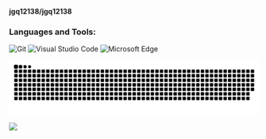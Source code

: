 
**jgq12138/jgq12138**
### Languages and Tools:

![Git](https://img.shields.io/badge/Git-F05032?style=flat-square&logo=Git&logoColor=white)
![Visual Studio Code](https://img.shields.io/badge/Visual_Studio_Code-007ACC?style=flat-square&logo=Visual-Studio-Code&logoColor=white)
![Microsoft Edge](https://img.shields.io/badge/Microsoft_Edge-0078D7?style=flat-square&logo=Microsoft-Edge&logoColor=white)


<!-- 贪吃蛇 - 图片有 actions/Generate Snake 定时生成 -->
![](https://raw.githubusercontent.com/jgq12138/jgq12138/output/github-contribution-grid-snake-dark.svg)

![](https://avatars.githubusercontent.com/u/82138402?v=4)
